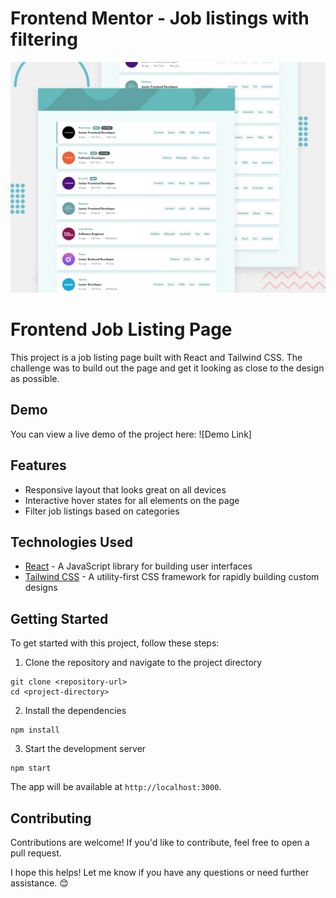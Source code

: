 # Frontend Mentor - Job listings with filtering

![Design preview for the Job listings with filtering coding challenge](./design/desktop-preview.jpg)


# Frontend Job Listing Page

This project is a job listing page built with React and Tailwind CSS. The challenge was to build out the page and get it looking as close to the design as possible.

## Demo

You can view a live demo of the project here: ![Demo Link]

## Features

- Responsive layout that looks great on all devices
- Interactive hover states for all elements on the page
- Filter job listings based on categories

## Technologies Used

- [React](https://reactjs.org/) - A JavaScript library for building user interfaces
- [Tailwind CSS](https://tailwindcss.com/) - A utility-first CSS framework for rapidly building custom designs

## Getting Started

To get started with this project, follow these steps:

1. Clone the repository and navigate to the project directory
```
git clone <repository-url>
cd <project-directory>
```

2. Install the dependencies
```
npm install
```

3. Start the development server
```
npm start
```

The app will be available at `http://localhost:3000`.

## Contributing

Contributions are welcome! If you'd like to contribute, feel free to open a pull request.

I hope this helps! Let me know if you have any questions or need further assistance. 😊
